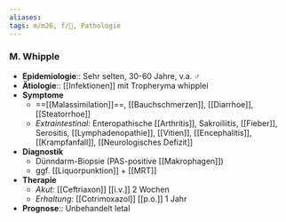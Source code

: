 ```yaml
---
aliases: 
tags: m/m26, f/🦠, Pathologie
---
```

### M. Whipple
- **Epidemiologie**:: Sehr selten, 30-60 Jahre, v.a. ♂
- **Ätiologie**:: [[Infektionen]] mit Tropheryma whipplei
- **Symptome**
	- ==[[Malassimilation]]==, [[Bauchschmerzen]], [[Diarrhoe]], [[Steatorrhoe]]
	- *Extraintestinal:* Enteropathische [[Arthritis]], Sakroiliitis, [[Fieber]], Serositis, [[Lymphadenopathie]], [[Vitien]], [[Encephalitis]], [[Krampfanfall]], [[Neurologisches Defizit]]
- **Diagnostik**
	- Dünndarm-Biopsie (PAS-positive [[Makrophagen]])
	- ggf. [[Liquorpunktion]] + [[MRT]]
- **Therapie**
	- *Akut:* [[Ceftriaxon]] [[i.v.]] 2 Wochen
	- *Erhaltung:* [[Cotrimoxazol]] [[p.o.]] 1 Jahr
- **Prognose**:: Unbehandelt letal